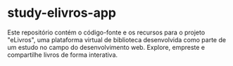 # study-elivros-app
Este repositório contém o código-fonte e os recursos para o projeto "eLivros", uma plataforma virtual de biblioteca desenvolvida como parte de um estudo no campo do desenvolvimento web. Explore, empreste e compartilhe livros de forma interativa.
